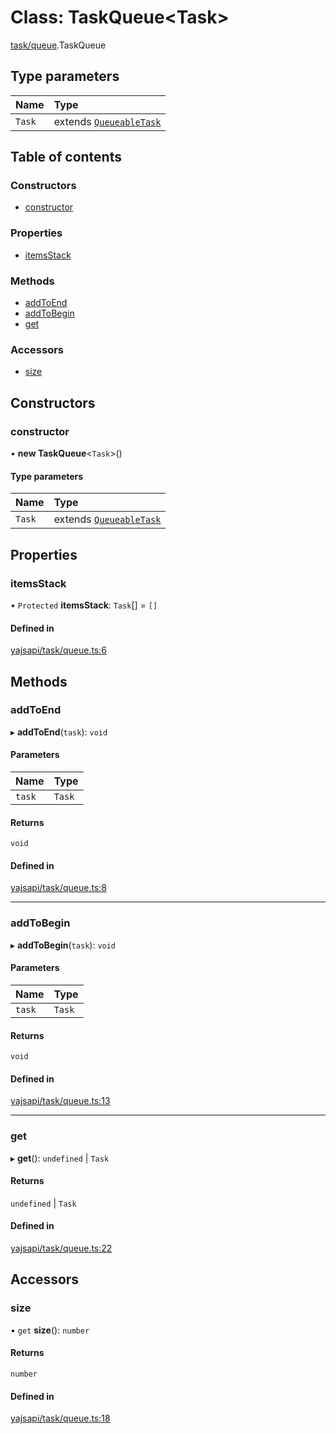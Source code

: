 # Class: TaskQueue<Task\>

[task/queue](../modules/task_queue.md).TaskQueue

## Type parameters

| Name | Type |
| :------ | :------ |
| `Task` | extends [`QueueableTask`](../interfaces/task_queue.QueueableTask.md) |

## Table of contents

### Constructors

- [constructor](task_queue.TaskQueue.md#constructor)

### Properties

- [itemsStack](task_queue.TaskQueue.md#itemsstack)

### Methods

- [addToEnd](task_queue.TaskQueue.md#addtoend)
- [addToBegin](task_queue.TaskQueue.md#addtobegin)
- [get](task_queue.TaskQueue.md#get)

### Accessors

- [size](task_queue.TaskQueue.md#size)

## Constructors

### constructor

• **new TaskQueue**<`Task`\>()

#### Type parameters

| Name | Type |
| :------ | :------ |
| `Task` | extends [`QueueableTask`](../interfaces/task_queue.QueueableTask.md) |

## Properties

### itemsStack

• `Protected` **itemsStack**: `Task`[] = `[]`

#### Defined in

[yajsapi/task/queue.ts:6](https://github.com/golemfactory/yajsapi/blob/dec68b9/yajsapi/task/queue.ts#L6)

## Methods

### addToEnd

▸ **addToEnd**(`task`): `void`

#### Parameters

| Name | Type |
| :------ | :------ |
| `task` | `Task` |

#### Returns

`void`

#### Defined in

[yajsapi/task/queue.ts:8](https://github.com/golemfactory/yajsapi/blob/dec68b9/yajsapi/task/queue.ts#L8)

___

### addToBegin

▸ **addToBegin**(`task`): `void`

#### Parameters

| Name | Type |
| :------ | :------ |
| `task` | `Task` |

#### Returns

`void`

#### Defined in

[yajsapi/task/queue.ts:13](https://github.com/golemfactory/yajsapi/blob/dec68b9/yajsapi/task/queue.ts#L13)

___

### get

▸ **get**(): `undefined` \| `Task`

#### Returns

`undefined` \| `Task`

#### Defined in

[yajsapi/task/queue.ts:22](https://github.com/golemfactory/yajsapi/blob/dec68b9/yajsapi/task/queue.ts#L22)

## Accessors

### size

• `get` **size**(): `number`

#### Returns

`number`

#### Defined in

[yajsapi/task/queue.ts:18](https://github.com/golemfactory/yajsapi/blob/dec68b9/yajsapi/task/queue.ts#L18)
